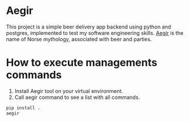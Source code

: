 # Aegir
This project is a simple beer delivery app backend using python and postgres, implemented to test my software engineering skills. [Aegir](https://en.wikipedia.org/wiki/%C3%86gir) is the name of Norse mythology, associated with beer and parties. 

# How to execute managements commands
1. Install Aegir tool on your virtual environment.
2. Call aegir command to see a list with all commands.

```bash
pip install .
aegir
``` 
